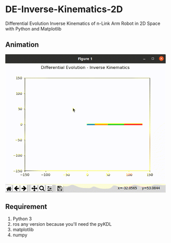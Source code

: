 # DE-Inverse-Kinematics-2D
Differential Evolution Inverse Kinematics of n-Link Arm Robot in 2D Space with Python and Matplotlib 

## Animation
![This is an image](https://github.com/BarelangFC/DE-Inverse-Kinematics-2D/blob/main/de.gif)

## Requirement
1. Python 3
2. ros any version because you'll need the pyKDL
3. matplotlib
4. numpy

